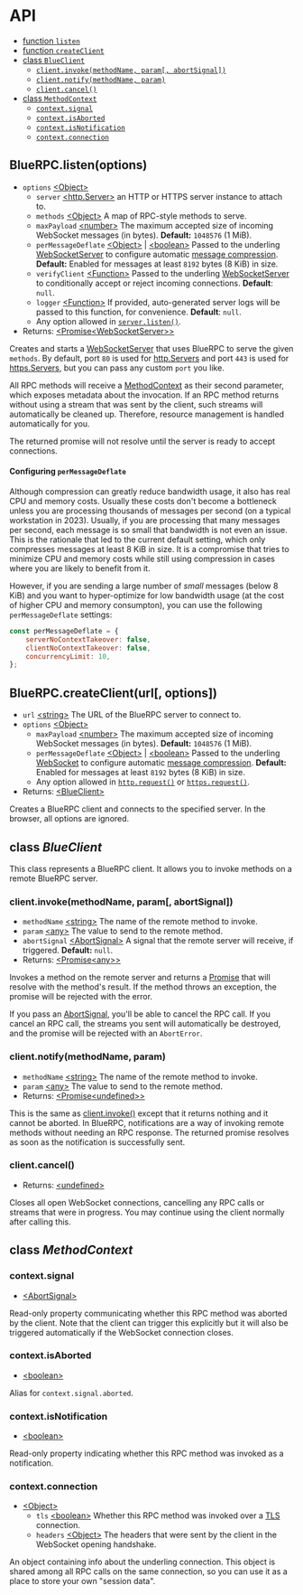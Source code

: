 # API

- [function `listen`](#bluerpclistenoptions)
- [function `createClient`](#bluerpccreateclienturl-options)
- [class `BlueClient`][BlueClient]
	- [`client.invoke(methodName, param[, abortSignal])`](#clientinvokemethodname-param-abortsignal)
	- [`client.notify(methodName, param)`](#clientnotifymethodname-param)
	- [`client.cancel()`](#clientcancel)
- [class `MethodContext`][MethodContext]
	- [`context.signal`](#contextsignal)
	- [`context.isAborted`](#contextisaborted)
	- [`context.isNotification`](#contextisnotification)
	- [`context.connection`](#contextconnection)

## BlueRPC.listen(options)

- `options` [&lt;Object&gt;][Object]
	- `server` [&lt;http.Server&gt;][HTTPServer] an HTTP or HTTPS server instance to attach to.
	- `methods` [&lt;Object&gt;][Object] A map of RPC-style methods to serve.
	- `maxPayload` [&lt;number&gt;][number] The maximum accepted size of incoming WebSocket messages (in bytes). **Default:** `1048576` (1 MiB).
	- `perMessageDeflate` [&lt;Object&gt;][Object] | [&lt;boolean&gt;][boolean] Passed to the underling [WebSocketServer][WebSocketServer] to configure automatic [message compression](https://www.rfc-editor.org/rfc/rfc7692#section-7). **Default:** Enabled for messages at least `8192` bytes (8 KiB) in size.
	- `verifyClient` [&lt;Function&gt;][Function] Passed to the underling [WebSocketServer][WebSocketServer] to conditionally accept or reject incoming connections. **Default**: `null`.
	- `logger` [&lt;Function&gt;][Function] If provided, auto-generated server logs will be passed to this function, for convenience. **Default**: `null`.
	- Any option allowed in [`server.listen()`](https://nodejs.org/api/net.html#serverlistenoptions-callback).
- Returns: [&lt;Promise][Promise][&lt;WebSocketServer&gt;][WebSocketServer][&gt;][Promise]

Creates and starts a [WebSocketServer](https://github.com/websockets/ws/blob/master/doc/ws.md#class-websocketserver) that uses BlueRPC to serve the given `methods`. By default, port `80` is used for [http.Servers][HTTPServer] and port `443` is used for [https.Servers][HTTPSServer], but you can pass any custom `port` you like.

All RPC methods will receive a [MethodContext][MethodContext] as their second parameter, which exposes metadata about the invocation. If an RPC method returns without using a stream that was sent by the client, such streams will automatically be cleaned up. Therefore, resource management is handled automatically for you.

The returned promise will not resolve until the server is ready to accept connections.

#### Configuring `perMessageDeflate`

Although compression can greatly reduce bandwidth usage, it also has real CPU and memory costs. Usually these costs don't become a bottleneck unless you are processing thousands of messages per second (on a typical workstation in 2023). Usually, if you are processing that many messages per second, each message is so small that bandwidth is not even an issue. This is the rationale that led to the current default setting, which only compresses messages at least 8 KiB in size. It is a compromise that tries to minimize CPU and memory costs while still using compression in cases where you are likely to benefit from it.

However, if you are sending a large number of *small* messages (below 8 KiB) and you want to hyper-optimize for low bandwidth usage (at the cost of higher CPU and memory consumpton), you can use the following `perMessageDeflate` settings:

```js
const perMessageDeflate = {
	serverNoContextTakeover: false,
	clientNoContextTakeover: false,
	concurrencyLimit: 10,
};
```

## BlueRPC.createClient(url[, options])

- `url` [&lt;string&gt;][string] The URL of the BlueRPC server to connect to.
- `options` [&lt;Object&gt;][Object]
	- `maxPayload` [&lt;number&gt;][number] The maximum accepted size of incoming WebSocket messages (in bytes). **Default:** `1048576` (1 MiB).
	- `perMessageDeflate` [&lt;Object&gt;][Object] | [&lt;boolean&gt;][boolean] Passed to the underling [WebSocket][WebSocket] to configure automatic [message compression](https://www.rfc-editor.org/rfc/rfc7692#section-7). **Default:** Enabled for messages at least `8192` bytes (8 KiB) in size.
	- Any option allowed in [`http.request()`](https://nodejs.org/api/http.html#httprequesturl-options-callback) or [`https.request()`](https://nodejs.org/api/https.html#httpsrequesturl-options-callback).
- Returns: [&lt;BlueClient&gt;][BlueClient]

Creates a BlueRPC client and connects to the specified server. In the browser, all options are ignored.

## class *BlueClient*

This class represents a BlueRPC client. It allows you to invoke methods on a remote BlueRPC server.

### client.invoke(methodName, param[, abortSignal])

- `methodName` [&lt;string&gt;][string] The name of the remote method to invoke.
- `param` [&lt;any&gt;][any] The value to send to the remote method.
- `abortSignal` [&lt;AbortSignal&gt;][AbortSignal] A signal that the remote server will receive, if triggered. **Default:** `null`.
- Returns: [&lt;Promise][Promise][&lt;any&gt;][any][&gt;][Promise]

Invokes a method on the remote server and returns a [Promise][Promise] that will resolve with the method's result. If the method throws an exception, the promise will be rejected with the error.

If you pass an [AbortSignal][AbortSignal], you'll be able to cancel the RPC call. If you cancel an RPC call, the streams you sent will automatically be destroyed, and the promise will be rejected with an `AbortError`.

### client.notify(methodName, param)

- `methodName` [&lt;string&gt;][string] The name of the remote method to invoke.
- `param` [&lt;any&gt;][any] The value to send to the remote method.
- Returns: [&lt;Promise][Promise][&lt;undefined&gt;][undefined][&gt;][Promise]

This is the same as [client.invoke()](#clientinvokemethodname-param-abortsignal) except that it returns nothing and it cannot be aborted. In BlueRPC, notifications are a way of invoking remote methods without needing an RPC response. The returned promise resolves as soon as the notification is successfully sent.

### client.cancel()

- Returns: [&lt;undefined&gt;][undefined]

Closes all open WebSocket connections, cancelling any RPC calls or streams that were in progress. You may continue using the client normally after calling this.

## class *MethodContext*

### context.signal

- [&lt;AbortSignal&gt;][AbortSignal]

Read-only property communicating whether this RPC method was aborted by the client. Note that the client can trigger this explicitly but it will also be triggered automatically if the WebSocket connection closes.

### context.isAborted

- [&lt;boolean&gt;][boolean]

Alias for `context.signal.aborted`.

### context.isNotification

- [&lt;boolean&gt;][boolean]

Read-only property indicating whether this RPC method was invoked as a notification.

### context.connection

- [&lt;Object&gt;][Object]
	- `tls` [&lt;boolean&gt;][boolean] Whether this RPC method was invoked over a [TLS](https://nodejs.org/api/tls.html) connection.
	- `headers` [&lt;Object&gt;][Object] The headers that were sent by the client in the WebSocket opening handshake.

An object containing info about the underling connection. This object is shared among all RPC calls on the same connection, so you can use it as a place to store your own "session data".



[any]: https://developer.mozilla.org/en-US/docs/Web/JavaScript/Data_structures#Data_types
[undefined]: https://developer.mozilla.org/en-US/docs/Web/JavaScript/Data_structures#undefined_type
[null]: https://developer.mozilla.org/en-US/docs/Web/JavaScript/Data_structures#null_type
[boolean]: https://developer.mozilla.org/en-US/docs/Web/JavaScript/Data_structures#Boolean_type
[number]: https://developer.mozilla.org/en-US/docs/Web/JavaScript/Data_structures#Number_type
[string]: https://developer.mozilla.org/en-US/docs/Web/JavaScript/Data_structures#String_type
[Array]: https://developer.mozilla.org/en-US/docs/Web/JavaScript/Reference/Global_Objects/Array
[Object]: https://developer.mozilla.org/en-US/docs/Web/JavaScript/Reference/Global_Objects/Object
[Function]: https://developer.mozilla.org/en-US/docs/Web/JavaScript/Reference/Global_Objects/Function
[Error]: https://developer.mozilla.org/en-US/docs/Web/JavaScript/Reference/Global_Objects/Error
[Promise]: https://developer.mozilla.org/en-US/docs/Web/JavaScript/Reference/Global_Objects/Promise
[AbortSignal]: https://developer.mozilla.org/en-US/docs/Web/API/AbortSignal
[Buffer]: https://nodejs.org/api/buffer.html#class-buffer
[ReadableStream]: https://nodejs.org/api/stream.html#class-streamreadable
[WritableStream]: https://nodejs.org/api/stream.html#class-streamwritable
[HTTPServer]: https://nodejs.org/api/http.html#class-httpserver
[HTTPSServer]: https://nodejs.org/api/https.html#class-httpsserver
[WebSocketServer]: https://github.com/websockets/ws/blob/master/doc/ws.md#class-websocketserver
[WebSocket]: https://github.com/websockets/ws/blob/master/doc/ws.md#new-websocketaddress-protocols-options
[BlueClient]: #class-blueclient
[MethodContext]: #class-methodcontext
